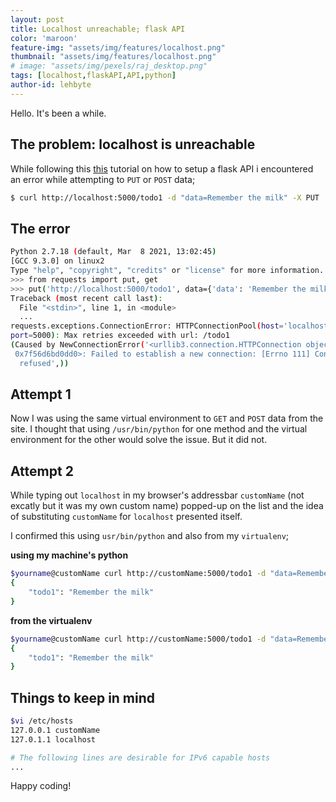```yaml
---
layout: post
title: Localhost unreachable; flask API
color: 'maroon'
feature-img: "assets/img/features/localhost.png"
thumbnail: "assets/img/features/localhost.png"
# image: "assets/img/pexels/raj_desktop.png"
tags: [localhost,flaskAPI,API,python]
author-id: lehbyte
---
```


Hello. It's been a while. 

## The problem: localhost is unreachable
While following this [this](https://flask-restful.readthedocs.io/en/latest/quickstart.html) tutorial on how to setup a flask API i encountered an error while attempting to `PUT` or `POST` data;

```sh
$ curl http://localhost:5000/todo1 -d "data=Remember the milk" -X PUT
```

## The error
```sh
Python 2.7.18 (default, Mar  8 2021, 13:02:45) 
[GCC 9.3.0] on linux2
Type "help", "copyright", "credits" or "license" for more information.
>>> from requests import put, get
>>> put('http://localhost:5000/todo1', data={'data': 'Remember the milk'}).json()
Traceback (most recent call last):
  File "<stdin>", line 1, in <module>
  ...
requests.exceptions.ConnectionError: HTTPConnectionPool(host='localhost',
port=5000): Max retries exceeded with url: /todo1 
(Caused by NewConnectionError('<urllib3.connection.HTTPConnection object at
 0x7f56d6bd0dd0>: Failed to establish a new connection: [Errno 111] Connection
  refused',))
```

## Attempt 1
Now I was using the same virtual environment to `GET` and `POST` data from the site.
I thought that using `/usr/bin/python` for one method and the virtual environment for the other would solve the issue. 
But it did not.

## Attempt 2

While typing out `localhost` in my browser's addressbar `customName` (not excatly but it was my own custom name) popped-up on the list and the idea of substituting `customName` for `localhost` presented itself.

I confirmed this using `usr/bin/python` and also from my `virtualenv`;


**using my machine's python**

```sh
$yourname@customName curl http://customName:5000/todo1 -d "data=Remember the milk" -X PUT
{
    "todo1": "Remember the milk"
}

```

**from the virtualenv**

```sh
$yourname@customName curl http://customName:5000/todo1 -d "data=Remember the milk" -X PUT
{
    "todo1": "Remember the milk"
}

```

## Things to keep in mind

```sh
$vi /etc/hosts
127.0.0.1 customName
127.0.1.1 localhost

# The following lines are desirable for IPv6 capable hosts
...
```


Happy coding!
